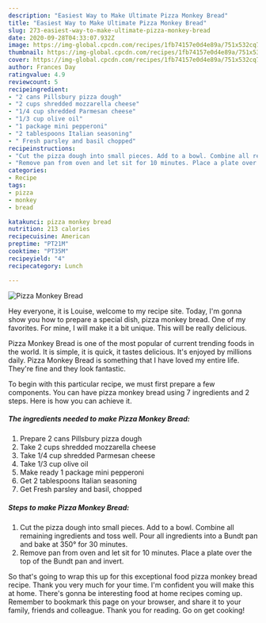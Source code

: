 ```yaml
---
description: "Easiest Way to Make Ultimate Pizza Monkey Bread"
title: "Easiest Way to Make Ultimate Pizza Monkey Bread"
slug: 273-easiest-way-to-make-ultimate-pizza-monkey-bread
date: 2020-09-28T04:33:07.932Z
image: https://img-global.cpcdn.com/recipes/1fb74157e0d4e89a/751x532cq70/pizza-monkey-bread-recipe-main-photo.jpg
thumbnail: https://img-global.cpcdn.com/recipes/1fb74157e0d4e89a/751x532cq70/pizza-monkey-bread-recipe-main-photo.jpg
cover: https://img-global.cpcdn.com/recipes/1fb74157e0d4e89a/751x532cq70/pizza-monkey-bread-recipe-main-photo.jpg
author: Frances Day
ratingvalue: 4.9
reviewcount: 5
recipeingredient:
- "2 cans Pillsbury pizza dough"
- "2 cups shredded mozzarella cheese"
- "1/4 cup shredded Parmesan cheese"
- "1/3 cup olive oil"
- "1 package mini pepperoni"
- "2 tablespoons Italian seasoning"
- " Fresh parsley and basil chopped"
recipeinstructions:
- "Cut the pizza dough into small pieces. Add to a bowl. Combine all remaining ingredients and toss well. Pour all ingredients into a Bundt pan and bake at 350° for 30 minutes."
- "Remove pan from oven and let sit for 10 minutes. Place a plate over the top of the Bundt pan and invert."
categories:
- Recipe
tags:
- pizza
- monkey
- bread

katakunci: pizza monkey bread 
nutrition: 213 calories
recipecuisine: American
preptime: "PT21M"
cooktime: "PT35M"
recipeyield: "4"
recipecategory: Lunch

---
```



![Pizza Monkey Bread](https://img-global.cpcdn.com/recipes/1fb74157e0d4e89a/751x532cq70/pizza-monkey-bread-recipe-main-photo.jpg)

Hey everyone, it is Louise, welcome to my recipe site. Today, I'm gonna show you how to prepare a special dish, pizza monkey bread. One of my favorites. For mine, I will make it a bit unique. This will be really delicious.

Pizza Monkey Bread is one of the most popular of current trending foods in the world. It is simple, it is quick, it tastes delicious. It's enjoyed by millions daily. Pizza Monkey Bread is something that I have loved my entire life. They're fine and they look fantastic.




To begin with this particular recipe, we must first prepare a few components. You can have pizza monkey bread using 7 ingredients and 2 steps. Here is how you can achieve it.

<!--inarticleads1-->

##### The ingredients needed to make Pizza Monkey Bread:

1. Prepare 2 cans Pillsbury pizza dough
1. Take 2 cups shredded mozzarella cheese
1. Take 1/4 cup shredded Parmesan cheese
1. Take 1/3 cup olive oil
1. Make ready 1 package mini pepperoni
1. Get 2 tablespoons Italian seasoning
1. Get  Fresh parsley and basil, chopped




<!--inarticleads2-->

##### Steps to make Pizza Monkey Bread:

1. Cut the pizza dough into small pieces. Add to a bowl. Combine all remaining ingredients and toss well. Pour all ingredients into a Bundt pan and bake at 350° for 30 minutes.
1. Remove pan from oven and let sit for 10 minutes. Place a plate over the top of the Bundt pan and invert.




So that's going to wrap this up for this exceptional food pizza monkey bread recipe. Thank you very much for your time. I'm confident you will make this at home. There's gonna be interesting food at home recipes coming up. Remember to bookmark this page on your browser, and share it to your family, friends and colleague. Thank you for reading. Go on get cooking!
